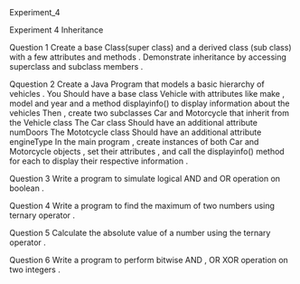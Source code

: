 <!DOCTYPE html>
<html lang="en">
<head>
</head>
<body>
    <h>Experiment_4</h>
    <p>Experiment 4 Inheritance</p>
    <p>Question 1 Create a base Class(super class) and a derived class (sub class) with a few attributes and methods . Demonstrate inheritance by accessing superclass and subclass members . </p>
    <p>Qquestion 2 Create a Java Program that models a basic hierarchy of vehicles . You Should have a base class Vehicle with attributes like make , model and year and a method displayinfo() to display information about the vehicles Then , create two subclasses Car and Motorcycle that inherit from the Vehicle class
    The Car class Should have an additional attribute numDoors
    The Mototcycle class Should have an additional attribute engineType
    In the main program , create instances of both Car and Motorcycle objects , set their attributes , and call the displayinfo() method for each to display their respective information .</p>
    <p>Question 3 Write a program to simulate logical AND and OR operation on boolean . </p>
    <p>Question 4 Write a program to find the maximum of two numbers using ternary operator . </p>
    <p>Question 5 Calculate the absolute value of a number using the ternary operator . </p>
    <p>Question 6 Write a program to perform bitwise AND , OR XOR operation on two integers . </p>
</body>
</html>
